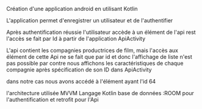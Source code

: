 Création d'une application android en utilisant Kotlin

L'application permet d'enregistrer un utilisateur et de l'authentifier

Après authentification réussie l'utilisateur accède à un élément de l'api rest l'accès se fait par Id à partir de l'application ApiActivity

L'api contient les compagnies productrices de film, mais l'accès aux élément de cette Api ne se fait que par id et donc l'affichage de liste n'est pas possible
par contre nous affichons les caractéristiques de chaque compagnie après spécification de son ID dans ApiActivity


dans notre cas nous avons accédé à l'élément ayant l'id 64



l'architecture utilisée MVVM
Langage Kotlin
base de données :ROOM pour l'authentification et retrofit pour l'Api
